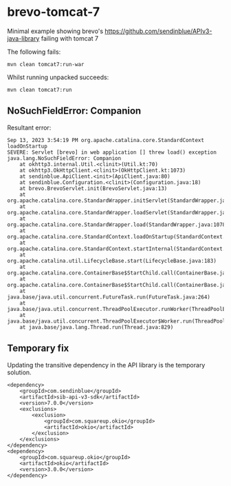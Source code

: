 # brevo-tomcat-7
Minimal example showing brevo's https://github.com/sendinblue/APIv3-java-library failing with tomcat 7

The following fails:
```
mvn clean tomcat7:run-war
```

Whilst running unpacked succeeds:
```
mvn clean tomcat7:run
```

## NoSuchFieldError: Companion

Resultant error:
```
Sep 13, 2023 3:54:19 PM org.apache.catalina.core.StandardContext loadOnStartup
SEVERE: Servlet [brevo] in web application [] threw load() exception
java.lang.NoSuchFieldError: Companion
	at okhttp3.internal.Util.<clinit>(Util.kt:70)
	at okhttp3.OkHttpClient.<clinit>(OkHttpClient.kt:1073)
	at sendinblue.ApiClient.<init>(ApiClient.java:80)
	at sendinblue.Configuration.<clinit>(Configuration.java:18)
	at brevo.BrevoServlet.init(BrevoServlet.java:13)
	at org.apache.catalina.core.StandardWrapper.initServlet(StandardWrapper.java:1240)
	at org.apache.catalina.core.StandardWrapper.loadServlet(StandardWrapper.java:1184)
	at org.apache.catalina.core.StandardWrapper.load(StandardWrapper.java:1078)
	at org.apache.catalina.core.StandardContext.loadOnStartup(StandardContext.java:5380)
	at org.apache.catalina.core.StandardContext.startInternal(StandardContext.java:5680)
	at org.apache.catalina.util.LifecycleBase.start(LifecycleBase.java:183)
	at org.apache.catalina.core.ContainerBase$StartChild.call(ContainerBase.java:1689)
	at org.apache.catalina.core.ContainerBase$StartChild.call(ContainerBase.java:1679)
	at java.base/java.util.concurrent.FutureTask.run(FutureTask.java:264)
	at java.base/java.util.concurrent.ThreadPoolExecutor.runWorker(ThreadPoolExecutor.java:1128)
	at java.base/java.util.concurrent.ThreadPoolExecutor$Worker.run(ThreadPoolExecutor.java:628)
	at java.base/java.lang.Thread.run(Thread.java:829)
```

## Temporary fix

Updating the transitive dependency in the API library is the temporary solution.

```
<dependency>
	<groupId>com.sendinblue</groupId>
	<artifactId>sib-api-v3-sdk</artifactId>
	<version>7.0.0</version>
	<exclusions>
		<exclusion>
			<groupId>com.squareup.okio</groupId>
			<artifactId>okio</artifactId>
		</exclusion>
	</exclusions>
</dependency>
<dependency>
	<groupId>com.squareup.okio</groupId>
	<artifactId>okio</artifactId>
	<version>3.0.0</version>
</dependency>
```
